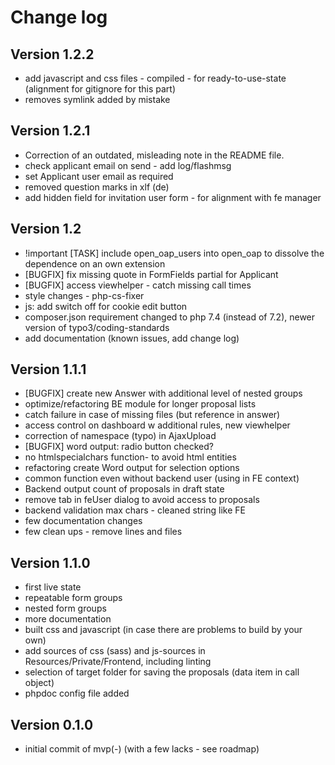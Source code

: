 # Change log

## Version 1.2.2

- add javascript and css files - compiled - for ready-to-use-state (alignment for gitignore for this part)
- removes symlink added by mistake

## Version 1.2.1

- Correction of an outdated, misleading note in the README file.
- check applicant email on send - add log/flashmsg
- set Applicant user email as required
- removed question marks in xlf (de)
- add hidden field for invitation user form - for alignment with fe manager

## Version 1.2

- !important  [TASK] include open_oap_users into open_oap to dissolve the dependence on an own extension
- [BUGFIX] fix missing quote in FormFields partial for Applicant
- [BUGFIX]  access viewhelper - catch missing call times
- style changes - php-cs-fixer
- js: add switch off for cookie edit button
- composer.json requirement changed to php 7.4 (instead of 7.2), newer version of typo3/coding-standards
- add documentation (known issues, add change log)

## Version 1.1.1

- [BUGFIX] create new Answer with additional level of nested groups
- optimize/refactoring BE module for longer proposal lists
- catch failure in case of missing files (but reference in answer)
- access control on dashboard w additional rules, new viewhelper
- correction of namespace (typo) in AjaxUpload
- [BUGFIX] word output: radio button checked?
- no htmlspecialchars function-  to avoid html entities
- refactoring create Word output for selection options
- common function even without backend user (using in FE context)
- Backend output count of proposals in draft state
- remove tab in feUser dialog to avoid access to proposals
- backend validation max chars - cleaned string like FE
- few documentation changes
- few clean ups - remove lines and files

## Version 1.1.0

- first live state
- repeatable form groups
- nested form groups
- more documentation
- built css and javascript (in case there are problems to build by your own)
- add sources of css (sass) and js-sources in Resources/Private/Frontend, including linting
- selection of target folder for saving the proposals (data item in call object)
- phpdoc config file added

## Version 0.1.0

- initial commit of mvp(-) (with a few lacks - see roadmap)
